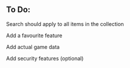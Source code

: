 To Do:
-
Search should apply to all items in the collection

Add a favourite feature

Add actual game data

Add security features (optional)
